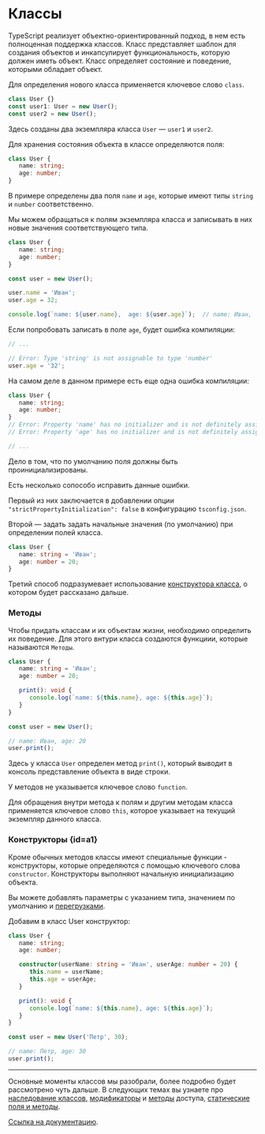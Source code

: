 # Классы

TypeScript реализует объектно-ориентированный подход, в нем есть полноценная поддержка классов. Класс представляет шаблон для создания объектов и инкапсулирует функциональность, которую должен иметь объект. Класс определяет состояние и поведение, которыми обладает объект.

Для определения нового класса применяется ключевое слово `class`.

```TypeScript
class User {}
const user1: User = new User();
const user2 = new User();
```

Здесь созданы два экземпляра класса `User` — `user1` и `user2`. 

Для хранения состояния объекта в классе определяются поля:

```TypeScript
class User {
   name: string;
   age: number;
}
```

В примере определены два поля `name` и `age`, которые имеют типы `string` и `number` соответственно.

Мы можем обращаться к полям экземпляра класса и записывать в них новые значения соответствующего типа.

```TypeScript
class User {
   name: string;
   age: number;
}

const user = new User();

user.name = 'Иван';
user.age = 32;

console.log(`name: ${user.name},  age: ${user.age}`);  // name: Иван,  age: 32
```

Если попробовать записать в поле `age`, будет ошибка компиляции:

```TypeScript
// ...

// Error: Type 'string' is not assignable to type 'number'
user.age = '32';
```

На самом деле в данном примере есть еще одна ошибка компиляции:

```TypeScript
class User {
   name: string;
   age: number;
}
// Error: Property 'name' has no initializer and is not definitely assigned in the constructor
// Error: Property 'age' has no initializer and is not definitely assigned in the constructor

// ...
```

Дело в том, что по умолчанию поля должны быть проинициализированы.

Есть несколько сопособо исправить данные ошибки.

Первый из них заключается в добавлении опции `"strictPropertyInitialization": false` в конфигурацию `tsconfig.json`.

Второй — задать задать начальные значения (по умолчанию) при определении полей класса.

```TypeScript
class User {
   name: string = 'Иван';
   age: number = 20;
}
```

Третий способ подразумевает использование [конструктора класса](#a1), о котором будет рассказано дальше.

### Методы

Чтобы придать классам и их объектам жизни, необходимо определить их поведение. Для этого внтури класса создаются функциии, которые называются `Методы`.

```TypeScript
class User {
   name: string = 'Иван';
   age: number = 20;

   print(): void {
      console.log(`name: ${this.name}, age: ${this.age}`);
   }
}

const user = new User();

// name: Иван, age: 20
user.print();
```

Здесь у класса `User` определен метод `print()`, который выводит в консоль представление объекта в виде строки.

У методов не указывается ключевое слово `function`.

Для обращения внутри метода к полям и другим методам класса применяется ключевое слово `this`, которое указывает на текущий экземпляр данного класса.

### Конструкторы {id=a1}

Кроме обычных методов классы имеют специальные функции - конструкторы, которые определяются с помощью ключевого слова `constructor`. Конструкторы выполняют начальную инициализацию объекта.

Вы можете добавлять параметры с указанием типа, значением по умолчанию и [перегрузками](https://www.typescriptlang.org/docs/handbook/2/functions.html#overload-signatures-and-the-implementation-signature).

Добавим в класс User конструктор:

```TypeScript
class User {
   name: string;
   age: number;

   constructor(userName: string = 'Иван', userAge: number = 20) {
      this.name = userName;
      this.age = userAge;
   }

   print(): void {
      console.log(`name: ${this.name}, age: ${this.age}`);
   }
}

const user = new User('Петр', 30);

// name: Петр, age: 30
user.print();
```

***
Основные моменты классов мы разобрали, более подробно будет рассмотрено чуть дальше.
В следующих темах вы узнаете про [наследование классов](./35-Наследование.md), [модификаторы](./36-Модификаторы_доступа.md) и [методы](./38-Методы_доступа_get_и_set.md) доступа, [статические поля и методы](./37-Статические_поля_и_методы.md).

[Ссылка на документацию](https://www.typescriptlang.org/docs/handbook/2/classes.html).